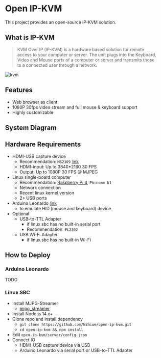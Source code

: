 # Open IP-KVM

This project provides an open-source IP-KVM solution.

## What is IP-KVM

> KVM Over IP (IP-KVM) is a hardware based solution for remote access to your computer or server.
> The unit plugs into the Keyboard, Video and Mouse ports of a computer or server and transmits those to a connected user through a network.

![kvm](https://user-images.githubusercontent.com/5763301/198827953-2509f245-0274-4556-9f3e-969b4b33a728.png)


## Features

* Web browser as client
* 1080P 30fps video stream and full mouse & keyboard support
* Highly customizable

## System Diagram


## Hardware Requirements

* HDMI-USB capture device
  * Recommendation: `MS2109` [link](https://item.jd.com/100021347850.html)
  * HDMI-input: Up to 3840*2160 30 FPS
  * Output: Up to 1080P 30 FPS @ MJPEG
* Linux single-board computer
  * Recommendation: [Raspberry Pi 4](https://www.raspberrypi.com/products/raspberry-pi-4-model-b/), `Phicomm N1`
  * Network connection
  * Recent linux kernel version
  * 2+ USB ports
* Arduino Leonardo [link](https://docs.arduino.cc/hardware/leonardo)
  * to emulate HID (mouse and keyboard) device
* Optional
  * USB-to-TTL Adapter
    * if linux sbc has no built-in serial port
    * Recommendation: `PL2302`
  * USB Wi-Fi Adapter
    * if linux sbc has no built-in Wi-Fi


## How to Deploy

### Arduino Leonardo

TODO

### Linux SBC

* Install MJPG-Streamer
  * [mjpg_streamer](https://github.com/jacksonliam/mjpg-streamer)
* Install Node.js 14.x+
* Clone repo and install dependency
  * `git clone https://github.com/Nihiue/open-ip-kvm.git`
  * `cd open-ip-kvm && npm install`
* Edit `open-ip-kvm/server/config.json`
* Connect IO
  * HDMI-USB capture device via USB
  * Arduino Leonardo via serial port or USB-to-TTL Adapter